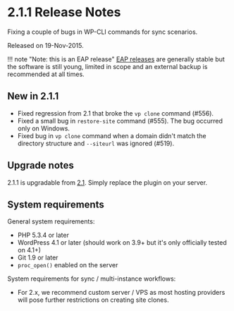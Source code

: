 # 2.1.1 Release Notes

Fixing a couple of bugs in WP-CLI commands for sync scenarios.

Released on 19-Nov-2015.

!!! note "Note: this is an EAP release"
    [EAP releases](../getting-started/about-eap.md) are generally stable but the software is still young, limited in scope and an external backup is recommended at all times.

## New in 2.1.1

 - Fixed regression from 2.1 that broke the `vp clone` command (#556).
 - Fixed a small bug in `restore-site` command (#555). The bug occurred only on Windows.
 - Fixed bug in `vp clone` command when a domain didn't match the directory structure and `--siteurl` was ignored (#519).


## Upgrade notes

2.1.1 is upgradable from [2.1](./2.1.md). Simply replace the plugin on your server.


## System requirements

General system requirements:

 - PHP 5.3.4 or later
 - WordPress 4.1 or later (should work on 3.9+ but it's only officially tested on 4.1+)
 - Git 1.9 or later
 - `proc_open()` enabled on the server

System requirements for sync / multi-instance workflows:

 - For 2.x, we recommend custom server / VPS as most hosting providers will pose further restrictions on creating site clones.
